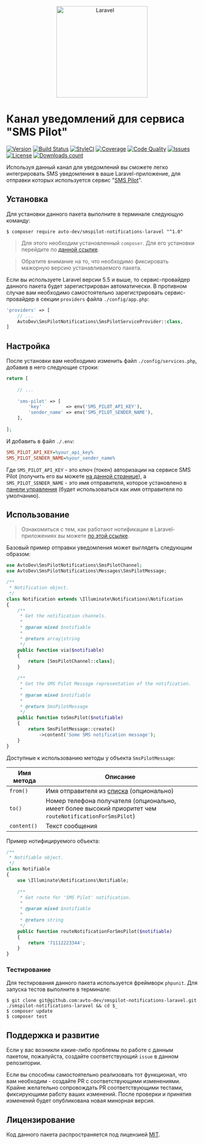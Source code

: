 <p align="center">
  <img src="https://laravel.com/assets/img/components/logo-laravel.svg" alt="Laravel" width="240" />
</p>

# Канал уведомлений для сервиса "SMS Pilot"

[![Version][badge_version]][link_packagist]
[![Build Status][badge_build_status]][link_build_status]
[![StyleCI][badge_styleci]][link_styleci]
[![Coverage][badge_coverage]][link_coverage]
[![Code Quality][badge_quality]][link_coverage]
[![Issues][badge_issues]][link_issues]
[![License][badge_license]][link_license]
[![Downloads count][badge_downloads_count]][link_packagist]

Используя данный канал для уведомлений вы сможете легко интегрировать SMS уведомления в ваше Laravel-приложение, для отправки которых используется сервис "[SMS Pilot][smspilot_home]".

## Установка

Для установки данного пакета выполните в терминале следующую команду:

```shell
$ composer require avto-dev/smspilot-notifications-laravel "^1.0"
```

> Для этого необходим установленный `composer`. Для его установки перейдите по [данной ссылке][getcomposer].

> Обратите внимание на то, что необходимо фиксировать мажорную версию устанавливаемого пакета.

Если вы используете Laravel версии 5.5 и выше, то сервис-провайдер данного пакета будет зарегистрирован автоматически. В противном случае вам необходимо самостоятельно зарегистрировать сервис-провайдер в секции `providers` файла `./config/app.php`:

```php
'providers' => [
    // ...
    AvtoDev\SmsPilotNotifications\SmsPilotServiceProvider::class,
]
```

## Настройка

После установки вам необходимо изменить файл `./config/services.php`, добавив в него следующие строки:

```php
return [
 
    // ...
    
    'sms-pilot' => [
        'key'         => env('SMS_PILOT_API_KEY'),
        'sender_name' => env('SMS_PILOT_SENDER_NAME'),
    ],
 
];
```

И добавить в файл `./.env`:

```ini
SMS_PILOT_API_KEY=%your_api_key%
SMS_PILOT_SENDER_NAME=%your_sender_name%
```

Где `SMS_PILOT_API_KEY` - это ключ (токен) авторизации на сервисе SMS Pilot (получить его вы можете [на данной странице][smspilot_get_api_key]), а `SMS_PILOT_SENDER_NAME` - это имя отправителя, которое установлено в [панели управления][smspilot_sender_names] (будет использоваться как имя отправителя по умолчанию).

## Использование

> Ознакомиться с тем, как работают нотификации в Laravel-приложениях вы можете [по этой ссылке][laravel_notifications].

Базовый пример отправки уведомления может выглядеть следующим образом:

```php
use AvtoDev\SmsPilotNotifications\SmsPilotChannel;
use AvtoDev\SmsPilotNotifications\Messages\SmsPilotMessage;

/**
 * Notification object.
 */
class Notification extends \Illuminate\Notifications\Notification
{
    /**
     * Get the notification channels.
     *
     * @param mixed $notifiable
     *
     * @return array|string
     */
    public function via($notifiable)
    {
        return [SmsPilotChannel::class];
    }

    /**
     * Get the SMS Pilot Message representation of the notification.
     *
     * @param mixed $notifiable
     *
     * @return SmsPilotMessage
     */
    public function toSmsPilot($notifiable)
    {
        return SmsPilotMessage::create()
            ->content('Some SMS notification message');
    }
}
```

Доступные к использованию методы у объекта `SmsPilotMessage`:

Имя метода  | Описание
----------- | --------
`from()`    | Имя отправителя из [списка][smspilot_sender_names] (опционально)
`to()`      | Номер телефона получателя (опционально, имеет более высокий приоритет чем `routeNotificationForSmsPilot`)
`content()` | Текст сообщения

Пример нотифицируемого объекта:

```php
/**
 * Notifiable object.
 */
class Notifiable
{
    use \Illuminate\Notifications\Notifiable;
    
    /**
     * Get route for 'SMS Pilot' notification.
     *
     * @param mixed $notifiable
     *
     * @return string
     */
    public function routeNotificationForSmsPilot($notifiable)
    {
        return '71112223344';
    }
}
```

### Тестирование

Для тестирования данного пакета используется фреймворк `phpunit`. Для запуска тестов выполните в терминале:

```shell
$ git clone git@github.com:avto-dev/smspilot-notifications-laravel.git ./smspilot-notifications-laravel && cd $_
$ composer update
$ composer test
```

## Поддержка и развитие

Если у вас возникли какие-либо проблемы по работе с данным пакетом, пожалуйста, создайте соответствующий `issue` в данном репозитории.

Если вы способны самостоятельно реализовать тот функционал, что вам необходим - создайте PR с соответствующими изменениями. Крайне желательно сопровождать PR соответствующими тестами, фиксирующими работу ваших изменений. После проверки и принятия изменений будет опубликована новая минорная версия.

## Лицензирование

Код данного пакета распространяется под лицензией [MIT][link_license].

[badge_version]:https://img.shields.io/packagist/v/avto-dev/smspilot-notifications-laravel.svg?style=flat&maxAge=30
[badge_downloads_count]:https://img.shields.io/packagist/dt/avto-dev/smspilot-notifications-laravel.svg?style=flat&maxAge=30
[badge_license]:https://img.shields.io/packagist/l/avto-dev/smspilot-notifications-laravel.svg?style=flat&maxAge=30
[badge_build_status]:https://scrutinizer-ci.com/g/avto-dev/smspilot-notifications-laravel/badges/build.png?b=master
[badge_styleci]:https://styleci.io/repos/122658447/shield
[badge_coverage]:https://scrutinizer-ci.com/g/avto-dev/smspilot-notifications-laravel/badges/coverage.png?b=master
[badge_quality]:https://scrutinizer-ci.com/g/avto-dev/smspilot-notifications-laravel/badges/quality-score.png?b=master
[badge_issues]:https://img.shields.io/github/issues/avto-dev/smspilot-notifications-laravel.svg?style=flat&maxAge=30
[link_packagist]:https://packagist.org/packages/avto-dev/smspilot-notifications-laravel
[link_styleci]:https://styleci.io/repos/122658447/
[link_license]:https://github.com/avto-dev/smspilot-notifications-laravel/blob/master/LICENSE
[link_build_status]:https://scrutinizer-ci.com/g/avto-dev/smspilot-notifications-laravel/build-status/master
[link_coverage]:https://scrutinizer-ci.com/g/avto-dev/smspilot-notifications-laravel/?branch=master
[link_issues]:https://github.com/avto-dev/smspilot-notifications-laravel/issues
[smspilot_home]:https://smspilot.ru/
[smspilot_get_api_key]:https://smspilot.ru/my-settings.php#api
[smspilot_sender_names]:https://smspilot.ru/my-sender.php
[laravel_notifications]:https://laravel.com/docs/5.5/notifications
[getcomposer]:https://getcomposer.org/download/
